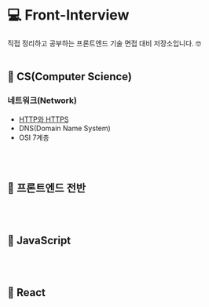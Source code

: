 # 💻 Front-Interview
직접 정리하고 공부하는 프론트엔드 기술 면접 대비 저장소입니다. 🤓
<br />
<br />
## 📕 CS(Computer Science)
### 네트워크(Network)
- [HTTP와 HTTPS](https://github.com/hayeonn2/Front-Interview/commit/e89780bba31c0735d98d7c609511faee8554f149?short_path=e2ecf22#diff-e2ecf22eb63e5164296c305d02aa8adf26fefafe71a030fdbdf77a732843d440)
- DNS(Domain Name System)
- OSI 7계층

<br />
<br />

## 📗 프론트엔드 전반

<br />
<br />

## 📘 JavaScript

<br />
<br />

## 📙 React

<br />
<br />
